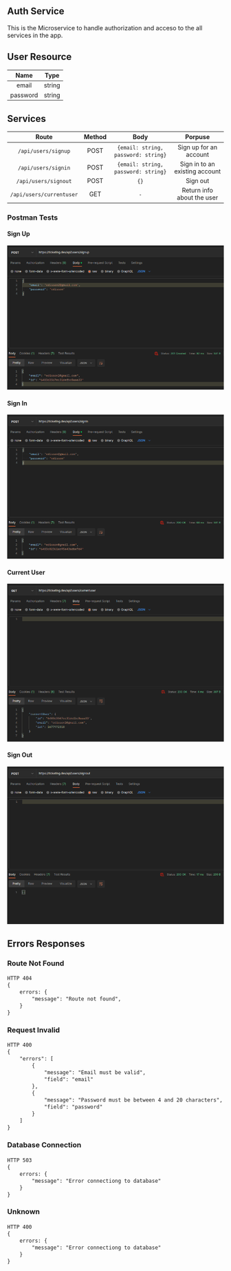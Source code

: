 ## Auth Service
This is the Microservice to handle authorization and acceso to the all services in the app.

## User Resource

| **Name** | **Type** |
| :------: | :-----------: |
| email   | string |
| password | string |

## Services
| **Route** | **Method** | **Body** | **Porpuse** |
| :------: | :-----------: | :-----------: | :-----------: |
| `/api/users/signup` | POST | `{email: string, password: string}` | Sign up for an account
| `/api/users/signin` | POST | `{email: string, password: string}` | Sign in to an existing account
| `/api/users/signout` | POST | `{}` | Sign out
| `/api/users/currentuser` | GET | `-` | Return info about the user

### Postman Tests
#### Sign Up
![Working Image](/assets/services/auth/signup.png)

#### Sign In
![Working Image](/assets/services/auth/signin.png)

#### Current User
![Working Image](/assets/services/auth/currentuser.png)

#### Sign Out
![Working Image](/assets/services/auth/signout.png)

## Errors Responses
### Route Not Found
```
HTTP 404
{
    errors: {
        "message": "Route not found",
    }
}
```

### Request Invalid
```
HTTP 400
{
    "errors": [
        {
            "message": "Email must be valid",
            "field": "email"
        },
        {
            "message": "Password must be between 4 and 20 characters",
            "field": "password"
        }
    ]
}
```

### Database Connection
```
HTTP 503
{
    errors: {
        "message": "Error connectiong to database"
    }
}
```

### Unknown
```
HTTP 400
{
    errors: {
        "message": "Error connectiong to database"
    }
}
```